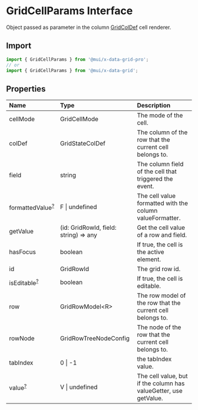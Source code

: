 # GridCellParams Interface

<p class="description">Object passed as parameter in the column <a href="/api/data-grid/grid-col-def/">GridColDef</a> cell renderer.</p>

## Import

```js
import { GridCellParams } from '@mui/x-data-grid-pro';
// or
import { GridCellParams } from '@mui/x-data-grid';
```

## Properties

| Name                                                                                             | Type                                                                    | Description                                                      |
| :----------------------------------------------------------------------------------------------- | :---------------------------------------------------------------------- | :--------------------------------------------------------------- |
| <span class="prop-name">cellMode</span>                                                          | <span class="prop-type">GridCellMode</span>                             | The mode of the cell.                                            |
| <span class="prop-name">colDef</span>                                                            | <span class="prop-type">GridStateColDef</span>                          | The column of the row that the current cell belongs to.          |
| <span class="prop-name">field</span>                                                             | <span class="prop-type">string</span>                                   | The column field of the cell that triggered the event.           |
| <span class="prop-name optional">formattedValue<sup><abbr title="optional">?</abbr></sup></span> | <span class="prop-type">F \| undefined</span>                           | The cell value formatted with the column valueFormatter.         |
| <span class="prop-name">getValue</span>                                                          | <span class="prop-type">(id: GridRowId, field: string) =&gt; any</span> | Get the cell value of a row and field.                           |
| <span class="prop-name">hasFocus</span>                                                          | <span class="prop-type">boolean</span>                                  | If true, the cell is the active element.                         |
| <span class="prop-name">id</span>                                                                | <span class="prop-type">GridRowId</span>                                | The grid row id.                                                 |
| <span class="prop-name optional">isEditable<sup><abbr title="optional">?</abbr></sup></span>     | <span class="prop-type">boolean</span>                                  | If true, the cell is editable.                                   |
| <span class="prop-name">row</span>                                                               | <span class="prop-type">GridRowModel&lt;R&gt;</span>                    | The row model of the row that the current cell belongs to.       |
| <span class="prop-name">rowNode</span>                                                           | <span class="prop-type">GridRowTreeNodeConfig</span>                    | The node of the row that the current cell belongs to.            |
| <span class="prop-name">tabIndex</span>                                                          | <span class="prop-type">0 \| -1</span>                                  | the tabIndex value.                                              |
| <span class="prop-name optional">value<sup><abbr title="optional">?</abbr></sup></span>          | <span class="prop-type">V \| undefined</span>                           | The cell value, but if the column has valueGetter, use getValue. |
